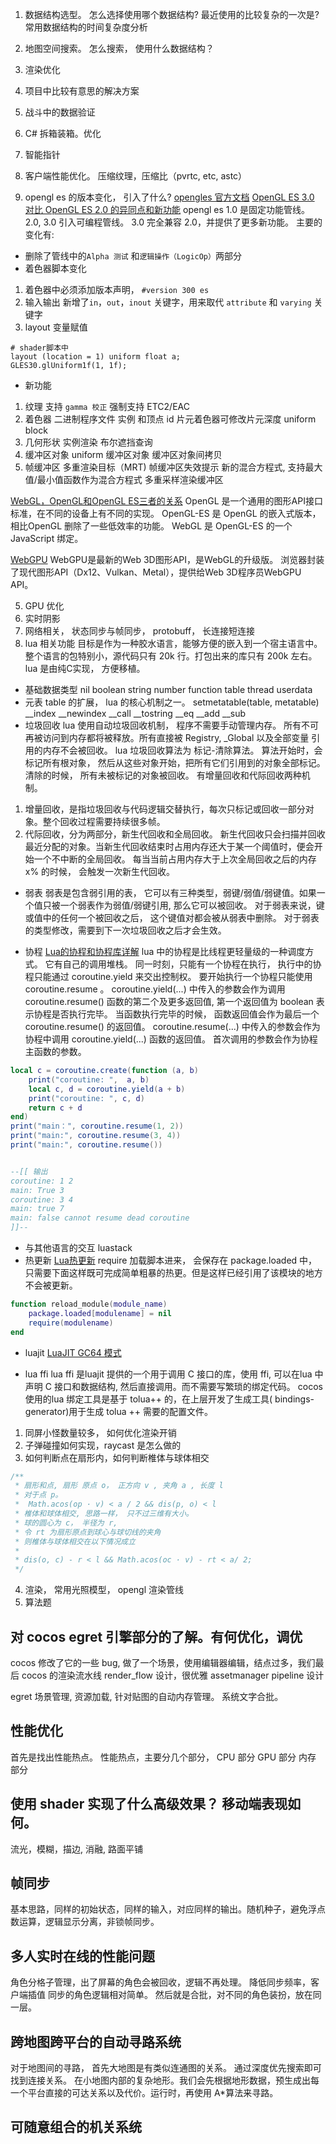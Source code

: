 1. 数据结构选型。 怎么选择使用哪个数据结构? 最近使用的比较复杂的一次是? 常用数据结构的时间复杂度分析
2. 地图空间搜索。 怎么搜索， 使用什么数据结构？
3. 渲染优化
4. 项目中比较有意思的解决方案
5. 战斗中的数据验证

1. C# 拆箱装箱。优化
2. 智能指针
3. 客户端性能优化。 压缩纹理，压缩比（pvrtc, etc, astc）
4. opengl es 的版本变化， 引入了什么?
[opengles 官方文档](https://www.khronos.org/opengles/)
[OpenGL ES 3.0 对比 OpenGL ES 2.0 的异同点和新功能](https://blog.csdn.net/afei__/article/details/88859449)
opengl es 1.0 是固定功能管线。
2.0, 3.0 引入可编程管线。 
3.0 完全兼容 2.0，并提供了更多新功能。
主要的变化有:

+ 删除了管线中的`Alpha 测试` 和`逻辑操作（LogicOp）`两部分
+ 着色器脚本变化
1. 着色器中必须添加版本声明， `#version 300 es`
2. 输入输出
新增了`in`，`out`，`inout` 关键字，用来取代 `attribute` 和 `varying` 关键字
3. layout 变量赋值
```
# shader脚本中
layout (location = 1) uniform float a;
GLES30.glUniform1f(1, 1f);
```
+ 新功能
1. 纹理
支持 `gamma 校正`
强制支持 ETC2/EAC
2. 着色器
二进制程序文件
实例 和顶点 id
片元着色器可修改片元深度
uniform block
3. 几何形状
实例渲染
布尔遮挡查询
4. 缓冲区对象
uniform 缓冲区对象
缓冲区对象间拷贝
5. 帧缓冲区
多重渲染目标（MRT)
帧缓冲区失效提示
新的混合方程式, 支持最大值/最小值函数作为混合方程式
多重采样渲染缓冲区




[WebGL，OpenGL和OpenGL ES三者的关系](https://blog.csdn.net/qq_23034515/article/details/108283747)
OpenGL 是一个通用的图形API接口标准，在不同的设备上有不同的实现。
OpenGL-ES 是 OpenGL 的嵌入式版本， 相比OpenGL 删除了一些低效率的功能。
WebGL 是 OpenGL-ES 的一个 JavaScript 绑定。

[WebGPU](https://zhuanlan.zhihu.com/p/95956384)
WebGPU是最新的Web 3D图形API，是WebGL的升级版。
浏览器封装了现代图形API（Dx12、Vulkan、Metal），提供给Web 3D程序员WebGPU API。


5. GPU 优化
6. 实时阴影
7. 网络相关， 状态同步与帧同步， protobuff， 长连接短连接
8. lua 相关功能
目标是作为一种胶水语言，能够方便的嵌入到一个宿主语言中。整个语言的包特别小，源代码只有 20k 行。打包出来的库只有 200k 左右。
lua 是由纯C实现， 方便移植。

+ 基础数据类型
nil boolean string number function table thread userdata
+ 元表
table 的扩展， lua 的核心机制之一。
setmetatable(table, metatable)
__index
__newindex
__call
__tostring
__eq
__add
__sub
+ 垃圾回收
lua 使用自动垃圾回收机制， 程序不需要手动管理内存。 所有不可再被访问到内存都将被释放。所有直接被 Registry, _Global 以及全部变量 引用的内存不会被回收。
lua 垃圾回收算法为 标记-清除算法。 算法开始时，会标记所有根对象， 然后从这些对象开始，把所有它们引用到的对象全部标记。清除的时候， 所有未被标记的对象被回收。
有增量回收和代际回收两种机制。
1. 增量回收，是指垃圾回收与代码逻辑交替执行，每次只标记或回收一部分对象。整个回收过程需要持续很多帧。
2. 代际回收，分为两部分，新生代回收和全局回收。
新生代回收只会扫描并回收最近分配的对象。当新生代回收结束时占用内存还大于某一个阈值时，便会开始一个不中断的全局回收。
每当当前占用内存大于上次全局回收之后的内存 x% 的时候， 会触发一次新生代回收。 

+ 弱表
弱表是包含弱引用的表， 它可以有三种类型，弱键/弱值/弱键值。如果一个值只被一个弱表作为弱值/弱键引用, 那么它可以被回收。
对于弱表来说，键或值中的任何一个被回收之后， 这个键值对都会被从弱表中删除。
对于弱表的类型修改，需要到下一次垃圾回收之后才会生效。

+ 协程
[Lua的协程和协程库详解](https://www.cnblogs.com/zrtqsk/p/4374360.html)
lua 中的协程是比线程更轻量级的一种调度方式。 它有自己的调用堆栈。 同一时刻，只能有一个协程在执行， 执行中的协程只能通过 coroutine.yield 来交出控制权。
要开始执行一个协程只能使用 coroutine.resume 。
coroutine.yield(...) 中传入的参数会作为调用 coroutine.resume() 函数的第二个及更多返回值, 第一个返回值为 boolean 表示协程是否执行完毕。
当函数执行完毕的时候， 函数返回值会作为最后一个 coroutine.resume() 的返回值。
coroutine.resume(...) 中传入的参数会作为协程中调用 coroutine.yield(...) 函数的返回值。 首次调用的参数会作为协程主函数的参数。 
```lua
local c = coroutine.create(function (a, b)
    print("coroutine: ",  a, b)
    local c, d = coroutine.yield(a + b)
    print("coroutine: ", c, d)
    return c + d
end)
print("main：", coroutine.resume(1, 2))
print("main:", coroutine.resume(3, 4))
print("main:", coroutine.resume())


--[[ 输出
coroutine: 1 2
main: True 3
coroutine: 3 4
main: true 7
main: false cannot resume dead coroutine
]]--
```

+ 与其他语言的交互
luastack
+ 热更新
[Lua热更新](https://gameinstitute.qq.com/community/detail/120538)
require 加载脚本进来， 会保存在 package.loaded 中， 只需要下面这样既可完成简单粗暴的热更。但是这样已经引用了该模块的地方不会被更新。
```lua
function reload_module(module_name)
    package.loaded[modulename] = nil
    require(modulename)
end
```
+ luajit
[LuaJIT GC64 模式](https://blog.openresty.com.cn/cn/luajit-gc64-mode/)

+ lua ffi
lua ffi 是luajit 提供的一个用于调用 C 接口的库，使用 ffi, 可以在lua 中声明 C 接口和数据结构, 然后直接调用。而不需要写繁琐的绑定代码。
cocos 使用的lua 绑定工具是基于 tolua++ 的，在上层开发了生成工具( bindings-generator)用于生成 tolua ++ 需要的配置文件。


1. 同屏小怪数量较多， 如何优化渲染开销
2. 子弹碰撞如何实现，raycast 是怎么做的
3. 如何判断点在扇形内，如何判断椎体与球体相交
```ts
/**
 * 扇形和点, 扇形 原点 o， 正方向 v , 夹角 a , 长度 l
 * 对于点 p。 
 *  Math.acos(op · v) < a / 2 && dis(p, o) < l
 * 椎体和球体相交, 思路一样， 只不过三维有大小。
 * 球的圆心为 c， 半径为 r, 
 * 令 rt 为扇形原点到球心与球切线的夹角
 * 则椎体与球体相交在以下情况成立
 * 
 * dis(o, c) - r < l && Math.acos(oc · v) - rt < a/ 2;
 */
```
4. 渲染， 常用光照模型， opengl 渲染管线
5. 算法题



## 对 cocos egret 引擎部分的了解。有何优化，调优
cocos  修改了它的一些 bug, 做了一个场景，使用编辑器编辑，结点过多，我们最后
cocos 的渲染流水线 render_flow 设计，很优雅
assetmanager pipeline 设计

egret  场景管理, 资源加载, 针对贴图的自动内存管理。 系统文字合批。
## 性能优化
首先是找出性能热点。
性能热点，主要分几个部分，
CPU 部分
GPU 部分
内存 部分

## 使用 shader 实现了什么高级效果？ 移动端表现如何。
流光，模糊，描边, 消融, 路面平铺
## 帧同步
基本思路，同样的初始状态，同样的输入，对应同样的输出。随机种子，避免浮点数运算，逻辑显示分离，非锁帧同步。
## 多人实时在线的性能问题
角色分格子管理，出了屏幕的角色会被回收，逻辑不再处理。
降低同步频率，客户端插值
同步的角色逻辑相对简单。
然后就是合批，对不同的角色装扮，放在同一层。

## 跨地图跨平台的自动寻路系统
对于地图间的寻路， 首先大地图是有类似连通图的关系。 通过深度优先搜索即可找到连接关系。
在小地图内部的复杂地形。我们会先根据地形数据，预生成出每一个平台直接的可达关系以及代价。运行时，再使用 A*算法来寻路。
## 可随意组合的机关系统